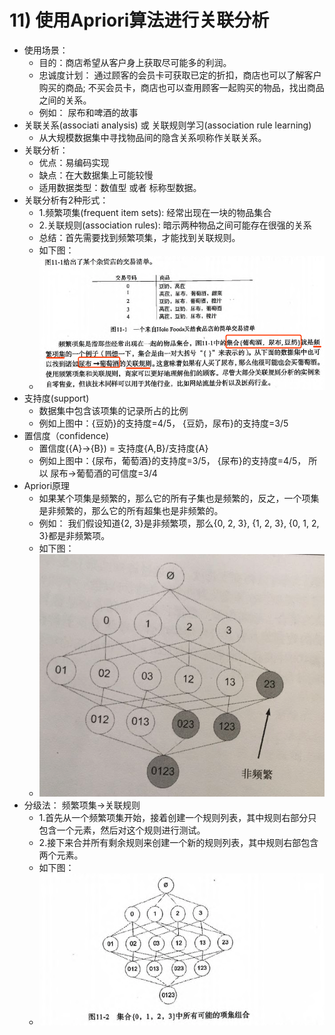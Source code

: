
# 11) 使用Apriori算法进行关联分析

* 使用场景：
    * 目的：商店希望从客户身上获取尽可能多的利润。
    * 忠诚度计划： 通过顾客的会员卡可获取已定的折扣，商店也可以了解客户购买的商品; 不买会员卡，商店也可以查用顾客一起购买的物品，找出商品之间的关系。
    * 例如： 尿布和啤酒的故事
* 关联关系(associati analysis) 或 关联规则学习(association rule learning)
    * 从大规模数据集中寻找物品间的隐含关系呗称作关联关系。
* 关联分析：
    * 优点：易编码实现
    * 缺点：在大数据集上可能较慢
    * 适用数据类型：数值型 或者 标称型数据。
* 关联分析有2种形式：
    * 1.频繁项集(frequent item sets): 经常出现在一块的物品集合
    * 2.关联规则(association rules): 暗示两种物品之间可能存在很强的关系
    * 总结：首先需要找到频繁项集，才能找到关联规则。
    * 如下图：
    * ![交易清单](./11.交易清单.png)
* 支持度(support)
    * 数据集中包含该项集的记录所占的比例
    * 例如上图中：{豆奶}的支持度=4/5， {豆奶，尿布}的支持度=3/5
* 置信度（confidence)
    * 置信度({A}->{B}) = 支持度{A,B}/支持度{A} 
    * 例如上图中：{尿布，葡萄酒}的支持度=3/5， {尿布}的支持度=4/5， 所以 尿布->葡萄酒的可信度=3/4
* Apriori原理
    * 如果某个项集是频繁的，那么它的所有子集也是频繁的，反之，一个项集是非频繁的，那么它的所有超集也是非频繁的。
    * 例如： 我们假设知道{2, 3}是非频繁项，那么{0, 2, 3}, {1, 2, 3}, {0, 1, 2, 3}都是非频繁项。
    * 如下图：
    * ![非频繁项集](./11.非频繁项集.png)
* 分级法： 频繁项集->关联规则
    * 1.首先从一个频繁项集开始，接着创建一个规则列表，其中规则右部分只包含一个元素，然后对这个规则进行测试。
    * 2.接下来合并所有剩余规则来创建一个新的规则列表，其中规则右部包含两个元素。
    * 如下图：
    * ![所有可能的项集组合](./11.所有可能的项集组合.png)


